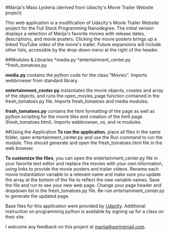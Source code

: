 #Marija's Mass Lysteria (derived from Udacity's Movie Trailer Website project)

This web application is a modification of Udacity's Movie Trailer Website project for the Full Stack Programming Nanodegree.
The initial version displays a selection of Marija's favorite movies with release dates, descriptions, and movie posters. 
Clicking the movie posters brings up a linked YouTube video of the movie's trailer. Future expansions will include other lists, accessible by the drop-down menu at the right of the header.

##Modules & Libraries
*media.py
*entertainment_center.py
*fresh_tomatoes.py


**media.py** contains the python code for the class "Movies". Imports webbrowser from standard library.

**entertainment_center.py** instantiates the movie objects, creates and array of the objects, and runs the open_movies_page function
contained in the fresh_tomatoes.py file. Imports fresh_tomatoes and media modules.

**fresh_tomatoes.py** contains the html formatting of the page as well as python scripting for the movie tiles and creation of the hmtl page (fresh_tomatoes.html). Imports webbrowser, os, and re modules.

##Using the Application
**To run the application**, place all files in the same folder, open entertainment_center.py and use the Run command to run the module. This should generate and open the fresh_tomatoes.html file in the web browser.

**To customize the files**, you can open the entertainment_center.py file in your favorite text editor and replace the movies with your own information, using links to provide the movie posters and trailer videos. Rename each movie instantiation variable to a relevant name and make sure you update the array at the bottom of the file to reflect the new variable names. Save the file and run to see your new web page. Change your page header and dropdown list in the fresh_tomatoes.py file. Re-run entertainment_center.py to generate the updated page.

Base files for this application were provided by [Udacity](http://www.Udacity.com).  Additional instruction on programming python is available by signing up for a class on their site.

I welcome any feedback on this project at marija@springmail.com.